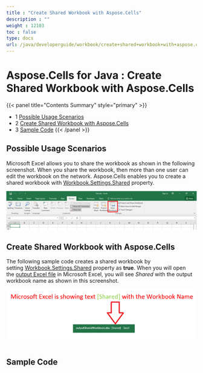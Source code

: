 ```yaml
---
title : "Create Shared Workbook with Aspose.Cells" 
description : "" 
weight : 12103 
toc : false
type: docs
url: /java/developerguide/workbook/create+shared+workbook+with+aspose.cells/
---
```


# Aspose.Cells for Java : Create Shared Workbook with Aspose.Cells


{{< panel title="Contents Summary" style="primary" >}}
*   1 [Possible Usage Scenarios](#possible-usage-scenarios)
*   2 [Create Shared Workbook with Aspose.Cells](#create-shared-workbook-with-aspose.cells)
*   3 [Sample Code](#sample-code)
{{< /panel >}}
 

## Possible Usage Scenarios

Microsoft Excel allows you to share the workbook as shown in the following screenshot. When you share the workbook, then more than one user can edit the workbook on the network. Aspose.Cells enables you to create a shared workbook with [Workbook.Settings.Shared](https://apireference.aspose.com/java/cells/com.aspose.cells/workbooksettings#Shared) property.

![image](55541803.png)

## Create Shared Workbook with Aspose.Cells

The following sample code creates a shared workbook by setting [Workbook.Settings.Shared](https://apireference.aspose.com/java/cells/com.aspose.cells/workbooksettings#Shared) property as **true**. When you will open the [output Excel file](https://docs2.aspose.com/cells/java/attachments/54690165/55541801.xlsx) in Microsoft Excel, you will see *Shared* with the output workbook name as shown in this screenshot.

![image](55541802.png) 

## Sample Code


